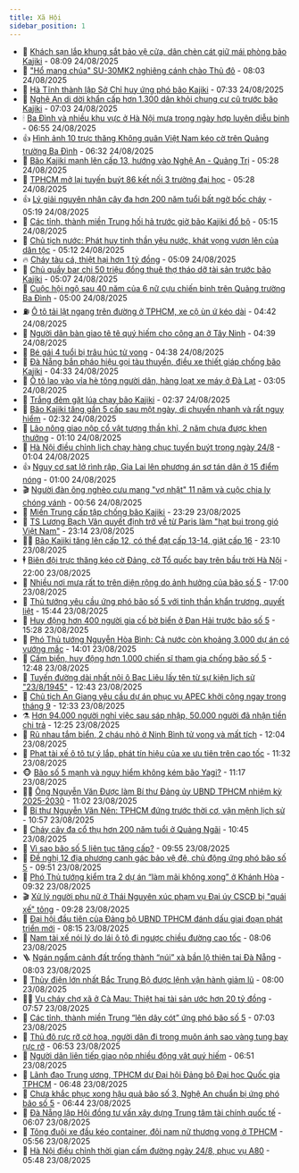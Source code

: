 ```yaml
---
title: Xã Hội
sidebar_position: 1
---
```


<!-- dantri-xa-hoi:START -->
- 🫣 [Khách sạn lắp khung sắt bảo vệ cửa, dân chèn cát giữ mái phòng bão Kajiki](https://dantri.com.vn/xa-hoi/khach-san-lap-khung-sat-bao-ve-cua-dan-chen-cat-giu-mai-phong-bao-kajiki-20250824142746114.htm) - 08:09 24/08/2025
- 💼 [&quot;Hổ mang chúa&quot; SU-30MK2 nghiêng cánh chào Thủ đô](https://dantri.com.vn/xa-hoi/ho-mang-chua-su-30mk2-nghieng-canh-chao-thu-do-20250824131138477.htm) - 08:03 24/08/2025
- 🎊 [Hà Tĩnh thành lập Sở Chỉ huy ứng phó bão Kajiki](https://dantri.com.vn/xa-hoi/ha-tinh-thanh-lap-so-chi-huy-ung-pho-bao-kajiki-20250824140813468.htm) - 07:33 24/08/2025
- 🙉 [Nghệ An di dời khẩn cấp hơn 1.300 dân khỏi chung cư cũ trước bão Kajiki](https://dantri.com.vn/xa-hoi/nghe-an-di-doi-khan-cap-hon-1300-dan-khoi-chung-cu-cu-truoc-bao-kajiki-20250824132203195.htm) - 07:03 24/08/2025
- 🕯 [Ba Đình và nhiều khu vực ở Hà Nội mưa trong ngày hợp luyện diễu binh](https://dantri.com.vn/xa-hoi/ba-dinh-va-nhieu-khu-vuc-o-ha-noi-mua-trong-ngay-hop-luyen-dieu-binh-20250824134338539.htm) - 06:55 24/08/2025
- 👍 [Hình ảnh 10 trực thăng Không quân Việt Nam kéo cờ trên Quảng trường Ba Đình](https://dantri.com.vn/xa-hoi/hinh-anh-10-truc-thang-khong-quan-viet-nam-keo-co-tren-quang-truong-ba-dinh-20250824125143125.htm) - 06:32 24/08/2025
- 🤖 [Bão Kajiki mạnh lên cấp 13, hướng vào Nghệ An - Quảng Trị](https://dantri.com.vn/xa-hoi/bao-kajiki-manh-len-cap-13-huong-vao-nghe-an-quang-tri-20250824122228590.htm) - 05:28 24/08/2025
- 🙉 [TPHCM mở lại tuyến buýt 86 kết nối 3 trường đại học](https://dantri.com.vn/xa-hoi/tphcm-mo-lai-tuyen-buyt-86-ket-noi-3-truong-dai-hoc-20250824121913527.htm) - 05:28 24/08/2025
- 👍 [Lý giải nguyên nhân cây đa hơn 200 năm tuổi bất ngờ bốc cháy](https://dantri.com.vn/xa-hoi/ly-giai-nguyen-nhan-cay-da-hon-200-nam-tuoi-bat-ngo-boc-chay-20250824095627248.htm) - 05:19 24/08/2025
- 🗽 [Các tỉnh, thành miền Trung hối hả trước giờ bão Kajiki đổ bộ](https://dantri.com.vn/xa-hoi/cac-tinh-thanh-mien-trung-hoi-ha-truoc-gio-bao-kajiki-do-bo-20250824105257610.htm) - 05:15 24/08/2025
- 🗽 [Chủ tịch nước: Phát huy tinh thần yêu nước, khát vọng vươn lên của dân tộc](https://dantri.com.vn/xa-hoi/chu-tich-nuoc-phat-huy-tinh-than-yeu-nuoc-khat-vong-vuon-len-cua-dan-toc-20250824115848282.htm) - 05:12 24/08/2025
- 🔥 [Cháy tàu cá, thiệt hại hơn 1 tỷ đồng](https://dantri.com.vn/xa-hoi/chay-tau-ca-thiet-hai-hon-1-ty-dong-20250824111955189.htm) - 05:09 24/08/2025
- 🦒 [Chủ quầy bar chi 50 triệu đồng thuê thợ tháo dỡ tài sản trước bão Kajiki](https://dantri.com.vn/xa-hoi/chu-quay-bar-chi-50-trieu-dong-thue-tho-thao-do-tai-san-truoc-bao-kajiki-20250824103755293.htm) - 05:07 24/08/2025
- 🧐 [Cuộc hội ngộ sau 40 năm của 6 nữ cựu chiến binh trên Quảng trường Ba Đình](https://dantri.com.vn/xa-hoi/cuoc-hoi-ngo-sau-40-nam-cua-6-nu-cuu-chien-binh-tren-quang-truong-ba-dinh-20250824111156520.htm) - 05:00 24/08/2025
- ⛽️ [Ô tô tải lật ngang trên đường ở TPHCM, xe cộ ùn ứ kéo dài](https://dantri.com.vn/xa-hoi/o-to-tai-lat-ngang-tren-duong-o-tphcm-xe-co-un-u-keo-dai-20250824112546296.htm) - 04:42 24/08/2025
- 🚀 [Người dân bàn giao tê tê quý hiếm cho công an ở Tây Ninh](https://dantri.com.vn/xa-hoi/nguoi-dan-ban-giao-te-te-quy-hiem-cho-cong-an-o-tay-ninh-20250824102537254.htm) - 04:39 24/08/2025
- 🦒 [Bé gái 4 tuổi bị trâu húc tử vong](https://dantri.com.vn/xa-hoi/be-gai-4-tuoi-bi-trau-huc-tu-vong-20250824110059359.htm) - 04:38 24/08/2025
- 🦅 [Đà Nẵng bắn pháo hiệu gọi tàu thuyền, điều xe thiết giáp chống bão Kajiki](https://dantri.com.vn/xa-hoi/da-nang-ban-phao-hieu-goi-tau-thuyen-dieu-xe-thiet-giap-chong-bao-kajiki-20250824111559222.htm) - 04:33 24/08/2025
- 🚀 [Ô tô lao vào vỉa hè tông người dân, hàng loạt xe máy ở Đà Lạt](https://dantri.com.vn/xa-hoi/o-to-lao-vao-via-he-tong-nguoi-dan-hang-loat-xe-may-o-da-lat-20250824095713323.htm) - 03:05 24/08/2025
- 🦅 [Trắng đêm gặt lúa chạy bão Kajiki](https://dantri.com.vn/xa-hoi/trang-dem-gat-lua-chay-bao-kajiki-20250824080605762.htm) - 02:37 24/08/2025
- 🤠 [Bão Kajiki tăng gần 5 cấp sau một ngày, di chuyển nhanh và rất nguy hiểm](https://dantri.com.vn/xa-hoi/bao-kajiki-tang-gan-5-cap-sau-mot-ngay-di-chuyen-nhanh-va-rat-nguy-hiem-20250824092657753.htm) - 02:32 24/08/2025
- 💄 [Lão nông giao nộp cổ vật tượng thần khỉ, 2 năm chưa được khen thưởng](https://dantri.com.vn/xa-hoi/lao-nong-giao-nop-co-vat-tuong-than-khi-2-nam-chua-duoc-khen-thuong-20250822112014458.htm) - 01:10 24/08/2025
- 🥷 [Hà Nội điều chỉnh lịch chạy hàng chục tuyến buýt trong ngày 24/8](https://dantri.com.vn/xa-hoi/ha-noi-dieu-chinh-lich-chay-hang-chuc-tuyen-buyt-trong-ngay-248-20250824073450868.htm) - 01:04 24/08/2025
- 👍 [Nguy cơ sạt lở rình rập, Gia Lai lên phương án sơ tán dân ở 15 điểm nóng](https://dantri.com.vn/xa-hoi/nguy-co-sat-lo-rinh-rap-gia-lai-len-phuong-an-so-tan-dan-o-15-diem-nong-20250823220857415.htm) - 01:00 24/08/2025
- 🎬 [Người đàn ông nghèo cưu mang &quot;vợ nhặt&quot; 11 năm và cuộc chia ly chóng vánh](https://dantri.com.vn/xa-hoi/nguoi-dan-ong-ngheo-cuu-mang-vo-nhat-11-nam-va-cuoc-chia-ly-chong-vanh-20250823174902070.htm) - 00:56 24/08/2025
- 🦒 [Miền Trung cấp tập chống bão Kajiki](https://dantri.com.vn/xa-hoi/mien-trung-cap-tap-chong-bao-kajiki-20250823233454639.htm) - 23:29 23/08/2025
- 🌊 [TS Lương Bạch Vân quyết định trở về từ Paris làm &quot;hạt bụi trong gió Việt Nam&quot;](https://dantri.com.vn/xa-hoi/ts-luong-bach-van-quyet-dinh-tro-ve-tu-paris-lam-hat-bui-trong-gio-viet-nam-20250817155248559.htm) - 23:14 23/08/2025
- 🧑‍💻 [Bão Kajiki tăng lên cấp 12, có thể đạt cấp 13-14, giật cấp 16](https://dantri.com.vn/xa-hoi/bao-kajiki-tang-len-cap-12-co-the-dat-cap-13-14-giat-cap-16-20250824060241686.htm) - 23:10 23/08/2025
- 🕴 [Biên đội trực thăng kéo cờ Đảng, cờ Tổ quốc bay trên bầu trời Hà Nội](https://dantri.com.vn/xa-hoi/bien-doi-truc-thang-keo-co-dang-co-to-quoc-bay-tren-bau-troi-ha-noi-20250823185100470.htm) - 22:00 23/08/2025
- 🤔 [Nhiều nơi mưa rất to trên diện rộng do ảnh hưởng của bão số 5](https://dantri.com.vn/xa-hoi/nhieu-noi-mua-rat-to-tren-dien-rong-do-anh-huong-cua-bao-so-5-20250823192842643.htm) - 17:00 23/08/2025
- 💄 [Thủ tướng yêu cầu ứng phó bão số 5 với tinh thần khẩn trương, quyết liệt](https://dantri.com.vn/xa-hoi/thu-tuong-yeu-cau-ung-pho-bao-so-5-voi-tinh-than-khan-truong-quyet-liet-20250823223852572.htm) - 15:44 23/08/2025
- 🧠 [Huy động hơn 400 người gia cố bờ biển ở Đan Hải trước bão số 5](https://dantri.com.vn/xa-hoi/huy-dong-hon-400-nguoi-gia-co-bo-bien-o-dan-hai-truoc-bao-so-5-20250823221028969.htm) - 15:28 23/08/2025
- 🦣 [Phó Thủ tướng Nguyễn Hòa Bình: Cả nước còn khoảng 3.000 dự án có vướng mắc](https://dantri.com.vn/xa-hoi/pho-thu-tuong-nguyen-hoa-binh-ca-nuoc-con-khoang-3000-du-an-co-vuong-mac-20250823204706090.htm) - 14:01 23/08/2025
- 💫 [Cấm biển, huy động hơn 1.000 chiến sĩ tham gia chống bão số 5](https://dantri.com.vn/xa-hoi/cam-bien-huy-dong-hon-1000-chien-si-tham-gia-chong-bao-so-5-20250823185907984.htm) - 12:48 23/08/2025
- 🚀 [Tuyến đường dài nhất nội ô Bạc Liêu lấy tên từ sự kiện lịch sử &quot;23/8/1945&quot;](https://dantri.com.vn/xa-hoi/tuyen-duong-dai-nhat-noi-o-bac-lieu-lay-ten-tu-su-kien-lich-su-2381945-20250823175601714.htm) - 12:43 23/08/2025
- 🤔 [Chủ tịch An Giang yêu cầu dự án phục vụ APEC khởi công ngay trong tháng 9](https://dantri.com.vn/xa-hoi/chu-tich-an-giang-yeu-cau-du-an-phuc-vu-apec-khoi-cong-ngay-trong-thang-9-20250823181833835.htm) - 12:33 23/08/2025
- ⚗️ [Hơn 94.000 người nghỉ việc sau sáp nhập, 50.000 người đã nhận tiền chi trả](https://dantri.com.vn/xa-hoi/hon-94000-nguoi-nghi-viec-sau-sap-nhap-50000-nguoi-da-nhan-tien-chi-tra-20250823191511362.htm) - 12:25 23/08/2025
- 🫶 [Rủ nhau tắm biển, 2 cháu nhỏ ở Ninh Bình tử vong và mất tích](https://dantri.com.vn/xa-hoi/ru-nhau-tam-bien-2-chau-nho-o-ninh-binh-tu-vong-va-mat-tich-20250823183518676.htm) - 12:04 23/08/2025
- 🌮 [Phạt tài xế ô tô tự ý lắp, phát tín hiệu của xe ưu tiên trên cao tốc](https://dantri.com.vn/xa-hoi/phat-tai-xe-o-to-tu-y-lap-phat-tin-hieu-cua-xe-uu-tien-tren-cao-toc-20250823181129717.htm) - 11:32 23/08/2025
- 🐵 [Bão số 5 mạnh và nguy hiểm không kém bão Yagi?](https://dantri.com.vn/xa-hoi/bao-so-5-manh-va-nguy-hiem-khong-kem-bao-yagi-20250823180911455.htm) - 11:17 23/08/2025
- 🧑‍🏫 [Ông Nguyễn Văn Được làm Bí thư Đảng ủy UBND TPHCM nhiệm kỳ 2025-2030](https://dantri.com.vn/xa-hoi/ong-nguyen-van-duoc-lam-bi-thu-dang-uy-ubnd-tphcm-nhiem-ky-2025-2030-20250823173232988.htm) - 11:02 23/08/2025
- 💫 [Bí thư Nguyễn Văn Nên: TPHCM đứng trước thời cơ, vận mệnh lịch sử](https://dantri.com.vn/xa-hoi/bi-thu-nguyen-van-nen-tphcm-dung-truoc-thoi-co-van-menh-lich-su-20250823170400609.htm) - 10:57 23/08/2025
- 🦩 [Cháy cây đa cổ thụ hơn 200 năm tuổi ở Quảng Ngãi](https://dantri.com.vn/xa-hoi/chay-cay-da-co-thu-hon-200-nam-tuoi-o-quang-ngai-20250823173133984.htm) - 10:45 23/08/2025
- 🦄 [Vì sao bão số 5 liên tục tăng cấp?](https://dantri.com.vn/xa-hoi/vi-sao-bao-so-5-lien-tuc-tang-cap-20250823164614096.htm) - 09:55 23/08/2025
- 💂 [Đề nghị 12 địa phương canh gác bảo vệ đê, chủ động ứng phó bão số 5](https://dantri.com.vn/xa-hoi/de-nghi-12-dia-phuong-canh-gac-bao-ve-de-chu-dong-ung-pho-bao-so-5-20250823164350550.htm) - 09:51 23/08/2025
- 💄 [Phó Thủ tướng kiểm tra 2 dự án “làm mãi không xong” ở Khánh Hòa](https://dantri.com.vn/xa-hoi/pho-thu-tuong-kiem-tra-2-du-an-lam-mai-khong-xong-o-khanh-hoa-20250823155652684.htm) - 09:32 23/08/2025
- 🎬 [Xử lý người phụ nữ ở Thái Nguyên xúc phạm vụ Đại úy CSCĐ bị &quot;quái xế&quot; tông](https://dantri.com.vn/xa-hoi/xu-ly-nguoi-phu-nu-o-thai-nguyen-xuc-pham-vu-dai-uy-cscd-bi-quai-xe-tong-20250823161543265.htm) - 09:28 23/08/2025
- 👀 [Đại hội đầu tiên của Đảng bộ UBND TPHCM đánh dấu giai đoạn phát triển mới](https://dantri.com.vn/xa-hoi/dai-hoi-dau-tien-cua-dang-bo-ubnd-tphcm-danh-dau-giai-doan-phat-trien-moi-20250823145910062.htm) - 08:15 23/08/2025
- 💃 [Nam tài xế nói lý do lái ô tô đi ngược chiều đường cao tốc](https://dantri.com.vn/xa-hoi/nam-tai-xe-noi-ly-do-lai-o-to-di-nguoc-chieu-duong-cao-toc-20250823150229269.htm) - 08:06 23/08/2025
- 🪜 [Ngán ngẩm cảnh đất trống thành “núi” xà bần lộ thiên tại Đà Nẵng](https://dantri.com.vn/xa-hoi/ngan-ngam-canh-dat-trong-thanh-nui-xa-ban-lo-thien-tai-da-nang-20250823144458016.htm) - 08:03 23/08/2025
- 📝 [Thủy điện lớn nhất Bắc Trung Bộ được lệnh vận hành giảm lũ](https://dantri.com.vn/xa-hoi/thuy-dien-lon-nhat-bac-trung-bo-duoc-lenh-van-hanh-giam-lu-20250823141931122.htm) - 08:00 23/08/2025
- 🧑‍💻 [Vụ cháy chợ xã ở Cà Mau: Thiệt hại tài sản ước hơn 20 tỷ đồng](https://dantri.com.vn/xa-hoi/vu-chay-cho-xa-o-ca-mau-thiet-hai-tai-san-uoc-hon-20-ty-dong-20250823134920732.htm) - 07:57 23/08/2025
- 👺 [Các tỉnh, thành miền Trung “lên dây cót” ứng phó bão số 5](https://dantri.com.vn/xa-hoi/cac-tinh-thanh-mien-trung-len-day-cot-ung-pho-bao-so-5-20250823133809915.htm) - 07:03 23/08/2025
- 🌮 [Thủ đô rực rỡ cờ hoa, người dân đi trong muôn ánh sao vàng tung bay rực rỡ](https://dantri.com.vn/xa-hoi/thu-do-ruc-ro-co-hoa-nguoi-dan-di-trong-muon-anh-sao-vang-tung-bay-ruc-ro-20250823133150133.htm) - 06:53 23/08/2025
- 🤭 [Người dân liên tiếp giao nộp nhiều động vật quý hiếm](https://dantri.com.vn/xa-hoi/nguoi-dan-lien-tiep-giao-nop-nhieu-dong-vat-quy-hiem-20250823132625034.htm) - 06:51 23/08/2025
- 💪 [Lãnh đạo Trung ương, TPHCM dự Đại hội Đảng bộ Đại học Quốc gia TPHCM](https://dantri.com.vn/xa-hoi/lanh-dao-trung-uong-tphcm-du-dai-hoi-dang-bo-dai-hoc-quoc-gia-tphcm-20250823125148604.htm) - 06:48 23/08/2025
- 🧰 [Chưa khắc phục xong hậu quả bão số 3, Nghệ An chuẩn bị ứng phó bão số 5](https://dantri.com.vn/xa-hoi/chua-khac-phuc-xong-hau-qua-bao-so-3-nghe-an-chuan-bi-ung-pho-bao-so-5-20250823131308036.htm) - 06:44 23/08/2025
- 🤡 [Đà Nẵng lập Hội đồng tư vấn xây dựng Trung tâm tài chính quốc tế](https://dantri.com.vn/xa-hoi/da-nang-lap-hoi-dong-tu-van-xay-dung-trung-tam-tai-chinh-quoc-te-20250823104450274.htm) - 06:07 23/08/2025
- 🦆 [Tông đuôi xe đầu kéo container, đôi nam nữ thương vong ở TPHCM](https://dantri.com.vn/xa-hoi/tong-duoi-xe-dau-keo-container-doi-nam-nu-thuong-vong-o-tphcm-20250823124412030.htm) - 05:56 23/08/2025
- 🦍 [Hà Nội điều chỉnh thời gian cấm đường ngày 24/8, phục vụ A80](https://dantri.com.vn/xa-hoi/ha-noi-dieu-chinh-thoi-gian-cam-duong-ngay-248-phuc-vu-a80-20250823124105428.htm) - 05:48 23/08/2025<!-- dantri-xa-hoi:END -->
